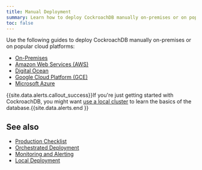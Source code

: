 ```yaml
---
title: Manual Deployment
summary: Learn how to deploy CockroachDB manually on-premises or on popular cloud platforms.
toc: false
---
```


Use the following guides to deploy CockroachDB manually on-premises or on popular cloud platforms:

- [On-Premises](deploy-cockroachdb-on-premises.html)
- [Amazon Web Services (AWS)](deploy-cockroachdb-on-aws.html)
- [Digital Ocean](deploy-cockroachdb-on-digital-ocean.html)
- [Google Cloud Platform (GCE)](deploy-cockroachdb-on-google-cloud-platform.html)
- [Microsoft Azure](deploy-cockroachdb-on-microsoft-azure.html)

{{site.data.alerts.callout_success}}If you're just getting started with CockroachDB, you might want <a href="start-a-local-cluster.html">use a local cluster</a> to learn the basics of the database.{{site.data.alerts.end }}

## See also

- [Production Checklist](recommended-production-settings.html)
- [Orchestrated Deployment](orchestration.html)
- [Monitoring and Alerting](monitoring-and-alerting.html)
- [Local Deployment](start-a-local-cluster.html)
